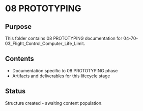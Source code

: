 # 08 PROTOTYPING

## Purpose
This folder contains 08 PROTOTYPING documentation for 04-70-03_Flight_Control_Computer_Life_Limit.

## Contents
- Documentation specific to 08 PROTOTYPING phase
- Artifacts and deliverables for this lifecycle stage

## Status
Structure created - awaiting content population.
